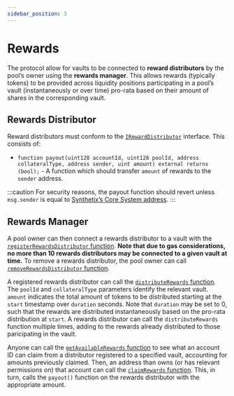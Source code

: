 ```yaml
---
sidebar_position: 3
---
```


# Rewards

The protocol allow for vaults to be connected to **reward distributors** by the pool’s owner using the **rewards manager**. This allows rewards (typically tokens) to be provided across liquidity positions participating in a pool’s vault (instantaneously or over time) pro-rata based on their amount of shares in the corresponding vault.

## Rewards Distributor

Reward distributors must conform to the [`IRewardDistributor`](https://github.com/Synthetixio/synthetix-v3/blob/main/packages/synthetix-main/contracts/interfaces/external/IRewardDistributor.sol) interface. This consists of:

- `function payout(uint128 accountId, uint128 poolId, address collateralType, address sender, uint amount) external returns (bool);` - A function which should transfer `amount` of rewards to the `sender` address.

:::caution
For security reasons, the payout function should revert unless `msg.sender` is equal to [Synthetix’s Core System address](/technical-reference/deployment-addresses).
:::

## Rewards Manager

A pool owner can then connect a rewards distributor to a vault with the [`registerRewardsDistributor` function](/technical-reference/smart-contracts#registerrewardsdistributor). **Note that due to gas considerations, no more than 10 rewards distributors may be connected to a given vault at time.** To remove a rewards distributor, the pool owner can call [`removeRewardsDistributor` function](/technical-reference/smart-contracts#removerewardsdistributor).

A registered rewards distributor can call the [`distributeRewards` function](/technical-reference/smart-contracts#distributerewards). The `poolId` and `collateralType` parameters identify the relevant vault. `amount` indicates the total amount of tokens to be distributed starting at the `start` timestamp over `duration` seconds. Note that `duration` may be set to 0, such that the rewards are distributed instantaneously based on the pro-rata distribution at `start`. A rewards distributor can call the `distributeRewards` function multiple times, adding to the rewards already distributed to those paricipating in the vault.

Anyone can call the [`getAvailableRewards` function](/technical-reference/smart-contracts#getavailablerewards) to see what an account ID can claim from a distributor registered to a specified vault, accounting for amounts previously claimed. Then, an address than owns (or has relevant permissions on) that account can call the [`claimRewards` function](/technical-reference/smart-contracts#claimrewards). This, in turn, calls the `payout()` function on the rewards distributor with the appropriate amount.
